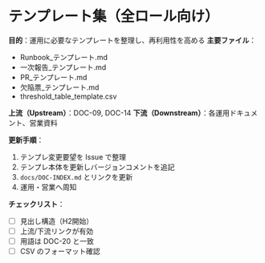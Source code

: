 # テンプレート集（全ロール向け）

**目的**：運用に必要なテンプレートを整理し、再利用性を高める
**主要ファイル**：  
- Runbook_テンプレート.md  
- 一次報告_テンプレート.md  
- PR_テンプレート.md  
- 欠陥票_テンプレート.md  
- threshold_table_template.csv

**上流（Upstream）**：DOC-09, DOC-14
**下流（Downstream）**：各運用ドキュメント、営業資料

**更新手順**：
1. テンプレ変更要望を Issue で整理
2. テンプレ本体を更新しバージョンコメントを追記
3. `docs/DOC-INDEX.md` とリンクを更新
4. 運用・営業へ周知

**チェックリスト**：
- [ ] 見出し構造（H2開始）  
- [ ] 上流/下流リンクが有効  
- [ ] 用語は DOC-20 と一致  
- [ ] CSV のフォーマット確認
